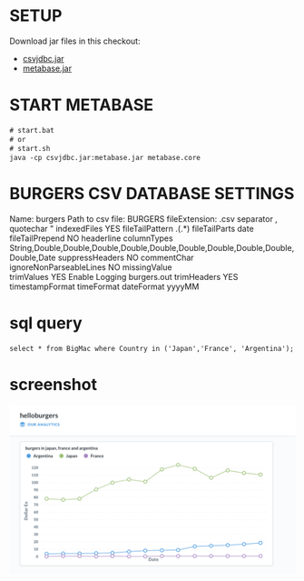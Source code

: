 # SETUP

Download jar files in this checkout:

- [csvjdbc.jar](http://repository.hellonico.info/repository/hellonico/org/hellonico/csvjdbc/1.0.34_patched_01/csvjdbc-1.0.34_patched_01.jar)
- [metabase.jar](http://repository.hellonico.info/repository/hellonico/org/hellonico/metabase/metabase-02-83d1a40581400d46e58c6c528afc030496e408d0/metabase-metabase-02-83d1a40581400d46e58c6c528afc030496e408d0.jar)


# START METABASE

```
# start.bat 
# or
# start.sh
java -cp csvjdbc.jar:metabase.jar metabase.core
```

# BURGERS CSV DATABASE SETTINGS

Name:						burgers
Path to csv file:				BURGERS
fileExtension:				.csv
separator					,
quotechar					"
indexedFiles					YES
fileTailPattern				\.(.*)
fileTailParts					date
fileTailPrepend				NO
headerline
columnTypes					String,Double,Double,Double,Double,Double,Double,Double,Double,Double,Double,Date
suppressHeaders				NO
commentChar			
ignoreNonParseableLines		NO
missingValue				
trimValues					YES
Enable Logging				burgers.out
trimHeaders					YES
timestampFormat
timeFormat
dateFormat					yyyyMM

# sql query 


```
select * from BigMac where Country in ('Japan','France', 'Argentina');
```

# screenshot

![](burgers.png)